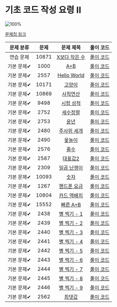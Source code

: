# 기초 코드 작성 요령 II

![100%](https://progress-bar.dev/27/?scale=27&title=progress&width=500&color=babaca&suffix=/27)

[문제집 링크](https://www.acmicpc.net/workbook/view/7306)

| 문제 분류 | 문제 | 문제 제목 | 풀이 코드 |
| :--: | :--: | :--: | :--: |
| 연습 문제 | 10871 | [X보다 작은 수](https://www.acmicpc.net/problem/10871) | [풀이 코드](../0x02/BOJ_10871.cpp) |
| 기본 문제✔ | 1000 | [A+B](https://www.acmicpc.net/problem/1000) | [풀이 코드](../0x02/BOJ_1000.cpp) |
| 기본 문제✔ | 2557 | [Hello World](https://www.acmicpc.net/problem/2557) | [풀이 코드](../0x02/BOJ_2557.cpp) |
| 기본 문제✔ | 10171 | [고양이](https://www.acmicpc.net/problem/10171) | [풀이 코드](../0x02/BOJ_10171.cpp) |
| 기본 문제✔ | 10869 | [사칙연산](https://www.acmicpc.net/problem/10869) | [풀이 코드](../0x02/BOJ_10869.cpp) |
| 기본 문제✔ | 9498 | [시험 성적](https://www.acmicpc.net/problem/9498) | [풀이 코드](../0x02/BOJ_9498.cpp) |
| 기본 문제✔ | 2752 | [세수정렬](https://www.acmicpc.net/problem/2752) | [풀이 코드](../0x02/BOJ_2752.cpp) |
| 기본 문제✔ | 2753 | [윤년](https://www.acmicpc.net/problem/2753) | [풀이 코드](../0x02/BOJ_2753.cpp) |
| 기본 문제✔ | 2480 | [주사위 세개](https://www.acmicpc.net/problem/2480) | [풀이 코드](../0x02/BOJ_2480.cpp) |
| 기본 문제✔ | 2490 | [윷놀이](https://www.acmicpc.net/problem/2490) | [풀이 코드](../0x02/BOJ_2490.cpp) |
| 기본 문제✔ | 2576 | [홀수](https://www.acmicpc.net/problem/2576) | [풀이 코드](../0x02/BOJ_2576.cpp) |
| 기본 문제✔ | 2587 | [대표값2](https://www.acmicpc.net/problem/2587) | [풀이 코드](../0x02/BOJ_2587.cpp) |
| 기본 문제✔ | 2309 | [일곱 난쟁이](https://www.acmicpc.net/problem/2309) | [풀이 코드](../0x02/BOJ_2309.cpp) |
| 기본 문제✔ | 10093 | [숫자](https://www.acmicpc.net/problem/10093) | [풀이 코드](../0x02/BOJ_10093.cpp) |
| 기본 문제✔ | 1267 | [핸드폰 요금](https://www.acmicpc.net/problem/1267) | [풀이 코드](../0x02/BOJ_1267.cpp) |
| 기본 문제✔ | 10804 | [카드 역배치](https://www.acmicpc.net/problem/10804) | [풀이 코드](../0x02/BOJ_10804.cpp) |
| 기본 문제✔ | 15552 | [빠른 A+B](https://www.acmicpc.net/problem/15552) | [풀이 코드](../0x02/BOJ_15552.cpp) |
| 기본 문제✔ | 2438 | [별 찍기 - 1](https://www.acmicpc.net/problem/2438) | [풀이 코드](../0x02/BOJ_2438.cpp) |
| 기본 문제✔ | 2439 | [별 찍기 - 2](https://www.acmicpc.net/problem/2439) | [풀이 코드](../0x02/BOJ_2439.cpp) |
| 기본 문제✔ | 2440 | [별 찍기 - 3](https://www.acmicpc.net/problem/2440) | [풀이 코드](../0x02/BOJ_2440.cpp) |
| 기본 문제✔ | 2441 | [별 찍기 - 4](https://www.acmicpc.net/problem/2441) | [풀이 코드](../0x02/BOJ_2441.cpp) |
| 기본 문제✔ | 2442 | [별 찍기 - 5](https://www.acmicpc.net/problem/2442) | [풀이 코드](../0x02/BOJ_2442.cpp) |
| 기본 문제✔ | 2443 | [별 찍기 - 6](https://www.acmicpc.net/problem/2443) | [풀이 코드](../0x02/BOJ_2443.cpp) |
| 기본 문제✔ | 2444 | [별 찍기 - 7](https://www.acmicpc.net/problem/2444) | [풀이 코드](../0x02/BOJ_2444.cpp) |
| 기본 문제✔ | 2445 | [별 찍기 - 8](https://www.acmicpc.net/problem/2445) | [풀이 코드](../0x02/BOJ_2445.cpp) |
| 기본 문제✔ | 2446 | [별 찍기 - 9](https://www.acmicpc.net/problem/2446) | [풀이 코드](../0x02/BOJ_2446.cpp) |
| 기본 문제✔ | 2562 | [최댓값](https://www.acmicpc.net/problem/2562) | [풀이 코드](../0x02/BOJ_2562.cpp) |